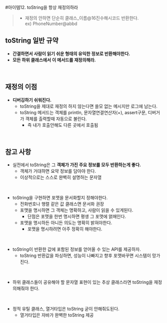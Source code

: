 #아이템12. toString을 항상 재정의하라

> - 재정의 안하면 단순히 클래스_이름@16진수해시코드 반환한다.  
    ex) PhoneNumber@abbd

## toString 일반 규약

- __간결하면서 사람이 읽기 쉬운 형태의 유익한 정보로 반환해야한다.__
- __모든 하위 클래스에서 이 메서드를 재정의해라.__

<br/>

## 재정의 이점

- __디버깅하기 쉬워진다.__
  - toString을 제대로 재정의 하지 않는다면 쓸모 없는 메시지만 로그에 남는다.
  - toString 메서드는 객체를 println, 문자열연결연산자(+), assert구문, 디버거가 객체를 출력할때 자동으로 불린다.
    - 즉 내가 호출안해도 다른 곳에서 호출됨
<br/>

## 참고 사항

- 실전에서 toString은 그 __객체가 가진 주요 정보를 모두 반환하는게 좋다.__
  - 객체가 거대하면 요약 정보를 담아야 한다.
  - 이상적으로는 스스로 완벽히 설명하는 문자열

<br/>

- toString을 구현하면 포맷을 문서화할지 정해야한다.
  - 전화번호나 행렬 같은 값 클래스면 문서화 권장
  - 포맷을 명시하면 그 객체는 명확하고, 사람이 읽을 수 있게된다.
    - 단점은 포맷을 한번 명시하면 평생 그 포맷에 얽매인다.
  - 포맷을 명시하든 아니든 의도는 명확히 밝혀야한다.
    - 포맷을 명시하려면 아주 정확히 해야한다.

<br/>

- toString이 반환한 값에 포함된 정보를 얻어올 수 있는 API를 제공하자.
  - toString 반환값을 파싱하면, 성능이 나빠지고 향후 포맷바꾸면 시스템이 망가진다.

<br/>

- 하위 클래스들이 공유해야 할 문자열 표현이 있는 추상 클래스라면 toString을 재정의해줘야 한다.

<br/>

- 정적 유틸 클래스, 열거타입은 toString 굳이 안해줘도된다.
  - 열거타입은 자바가 완벽한 toString 제공
